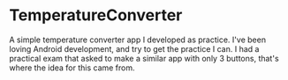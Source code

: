 # TemperatureConverter
A simple temperature converter app I developed as practice. I've been loving Android development, and try to get the practice I can.
I had a practical exam that asked to make a similar app with only 3 buttons, that's where the idea for this came from.
